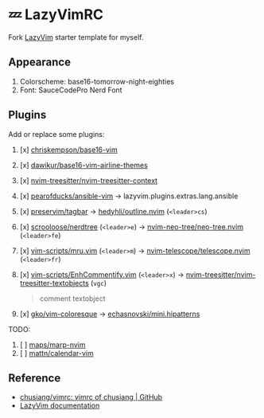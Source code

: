 # 💤 LazyVimRC

Fork [LazyVim](https://github.com/LazyVim/LazyVim) starter template for myself.

## Appearance

1. Colorscheme: base16-tomorrow-night-eighties
1. Font: SauceCodePro Nerd Font

## Plugins

Add or replace some plugins:

1. [x] [chriskempson/base16-vim][base16-vim]
1. [x] [dawikur/base16-vim-airline-themes][base16-vim-airline-themes]
1. [x] [nvim-treesitter/nvim-treesitter-context][nvim-treesitter-context]
1. [x] [pearofducks/ansible-vim][ansible-vim] -> lazyvim.plugins.extras.lang.ansible
1. [x] [preservim/tagbar][tagbar] -> [hedyhli/outline.nvim][outline.nvim] (`<leader>cs`)
1. [x] [scrooloose/nerdtree][nerdtree] (`<leader>e`) ->
       [nvim-neo-tree/neo-tree.nvim][neo-tree.nvim] (`<leader>fe`)
1. [x] [vim-scripts/mru.vim][mru.vim] (`<leader>m`) ->
       [nvim-telescope/telescope.nvim][telescope.nvim] (`<leader>fr`)
1. [x] [vim-scripts/EnhCommentify.vim][EnhCommentify.vim] (`<leader>x`) ->
       [nvim-treesitter/nvim-treesitter-textobjects][nvim-treesitter-textobjects]
       (`vgc`)

   > comment textobject

1. [x] [gko/vim-coloresque][gko/vim-coloresque] -> [echasnovski/mini.hipatterns][mini.hipatterns]

TODO:

1. [ ] [maps/marp-nvim][marp-nvim]
1. [ ] [mattn/calendar-vim][calendar-vim]

[EnhCommentify.vim]: https://github.com/vim-scripts/EnhCommentify.vim
[ansible-vim]: https://github.com/pearofducks/ansible-vim
[base16-vim-airline-themes]: https://github.com/dawikur/base16-vim-airline-themes
[base16-vim]: https://github.com/chriskempson/base16-vim
[calendar-vim]: https://github.com/mattn/calendar-vim
[gko/vim-coloresque]: https://github.com/gko/vim-coloresque
[marp-nvim]: https://github.com/mpas/marp-nvim
[mini.hipatterns]: https://github.com/echasnovski/mini.hipatterns
[mru.vim]: https://github.com/vim-scripts/mru.vim
[neo-tree.nvim]: https://github.com/nvim-neo-tree/neo-tree.nvim
[nerdtree]: https://github.com/preservim/nerdtree
[nvim-treesitter-context]: https://github.com/nvim-treesitter/nvim-treesitter-context
[nvim-treesitter-textobjects]: https://github.com/nvim-treesitter/nvim-treesitter-textobjects
[outline.nvim]: https://github.com/hedyhli/outline.nvim
[tagbar]: https://github.com/preservim/tagbar
[telescope.nvim]: https://github.com/nvim-telescope/telescope.nvim

## Reference

- [chusiang/vimrc: vimrc of chusiang | GitHub](https://github.com/chusiang/vimrc)
- [LazyVim documentation](https://lazyvim.github.io/installation)
